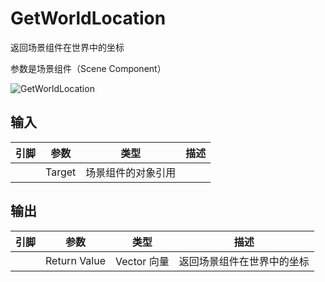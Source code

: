 # GetWorldLocation

返回场景组件在世界中的坐标

参数是场景组件（Scene Component）

![GetWorldLocation](/images/get-world-location.png)

## 输入
| 引脚 | 参数 | 类型 | 描述 |
| -- | -- | -- | -- |
| <Pin color="#00a8f4"/> | Target | 场景组件的对象引用 |  |

## 输出
| 引脚 | 参数 | 类型 | 描述 |
| -- | -- | -- | -- |
| <Pin color="#fac426"/> | Return Value | Vector 向量 | 返回场景组件在世界中的坐标 |